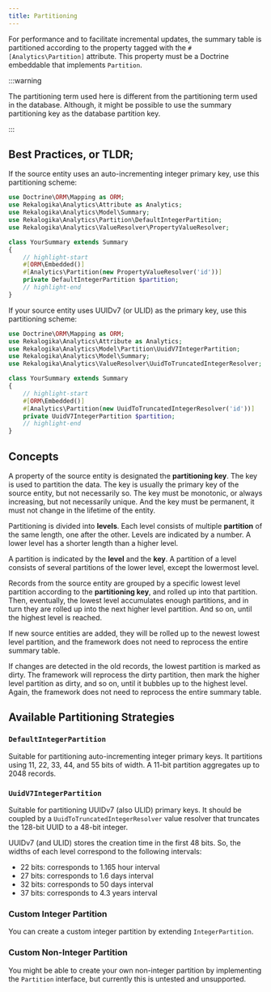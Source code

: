 ```yaml
---
title: Partitioning
---
```


For performance and to facilitate incremental updates, the summary table is
partitioned according to the property tagged with the `#[Analytics\Partition]`
attribute. This property must be a Doctrine embeddable that implements
`Partition`.

:::warning

The partitioning term used here is different from the partitioning term used in
the database. Although, it might be possible to use the summary partitioning key
as the database partition key.

:::

## Best Practices, or TLDR;

If the source entity uses an auto-incrementing integer primary key, use this
partitioning scheme:

```php
use Doctrine\ORM\Mapping as ORM;
use Rekalogika\Analytics\Attribute as Analytics;
use Rekalogika\Analytics\Model\Summary;
use Rekalogika\Analytics\Partition\DefaultIntegerPartition;
use Rekalogika\Analytics\ValueResolver\PropertyValueResolver;

class YourSummary extends Summary
{
    // highlight-start
    #[ORM\Embedded()]
    #[Analytics\Partition(new PropertyValueResolver('id'))]
    private DefaultIntegerPartition $partition;
    // highlight-end
}
```

If your source entity uses UUIDv7 (or ULID) as the primary key, use this
partitioning scheme:

```php
use Doctrine\ORM\Mapping as ORM;
use Rekalogika\Analytics\Attribute as Analytics;
use Rekalogika\Analytics\Model\Partition\UuidV7IntegerPartition;
use Rekalogika\Analytics\Model\Summary;
use Rekalogika\Analytics\ValueResolver\UuidToTruncatedIntegerResolver;

class YourSummary extends Summary
{
    // highlight-start
    #[ORM\Embedded()]
    #[Analytics\Partition(new UuidToTruncatedIntegerResolver('id'))]
    private UuidV7IntegerPartition $partition;
    // highlight-end
}
```

## Concepts

A property of the source entity is designated the **partitioning key**. The key
is used to partition the data. The key is usually the primary key of the source
entity, but not necessarily so. The key must be monotonic, or always increasing,
but not necessarily unique. And the key must be permanent, it must not change in
the lifetime of the entity.

Partitioning is divided into **levels**. Each level consists of multiple
**partition** of the same length, one after the other. Levels are indicated by a
number. A lower level has a shorter length than a higher level.

A partition is indicated by the **level** and the **key**. A partition of a
level consists of several partitions of the lower level, except the lowermost
level.

Records from the source entity are grouped by a specific lowest level partition
according to the **partitioning key**, and rolled up into that partition. Then,
eventually, the lowest level accumulates enough partitions, and in turn they are
rolled up into the next higher level partition. And so on, until the highest
level is reached.

If new source entities are added, they will be rolled up to the newest lowest
level partition, and the framework does not need to reprocess the entire summary
table.

If changes are detected in the old records, the lowest partition is marked as
dirty. The framework will reprocess the dirty partition, then mark the higher
level partition as dirty, and so on, until it bubbles up to the highest level.
Again, the framework does not need to reprocess the entire summary table.

## Available Partitioning Strategies

### `DefaultIntegerPartition`

Suitable for partitioning auto-incrementing integer primary keys. It partitions
using 11, 22, 33, 44, and 55 bits of width. A 11-bit partition aggregates up to
2048 records.

### `UuidV7IntegerPartition`

Suitable for partitioning UUIDv7 (also ULID) primary keys. It should be coupled
by a `UuidToTruncatedIntegerResolver` value resolver that truncates the 128-bit
UUID to a 48-bit integer.

UUIDv7 (and ULID) stores the creation time in the first 48 bits. So, the widths
of each level correspond to the following intervals:

- 22 bits: corresponds to 1.165 hour interval
- 27 bits: corresponds to 1.6 days interval
- 32 bits: corresponds to 50 days interval
- 37 bits: corresponds to 4.3 years interval

### Custom Integer Partition

You can create a custom integer partition by extending `IntegerPartition`.

### Custom Non-Integer Partition

You might be able to create your own non-integer partition by implementing the
`Partition` interface, but currently this is untested and unsupported.

